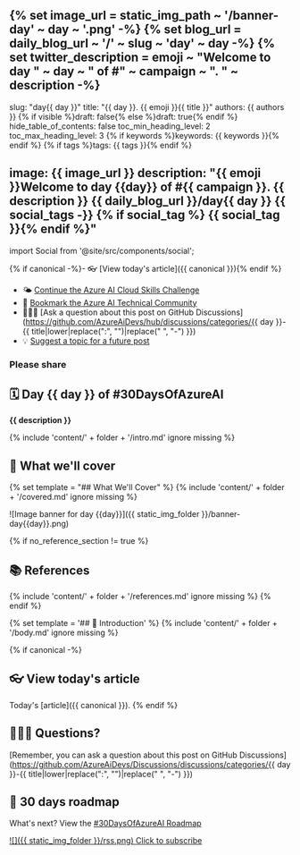 {% set image_url = static_img_path ~ '/banner-day' ~ day ~ '.png' -%}
{% set blog_url = daily_blog_url ~ '/' ~ slug ~ 'day' ~ day -%}
{% set twitter_description = emoji ~ "Welcome to day " ~ day ~ " of #" ~ campaign ~ ". " ~ description -%}
---
slug: "day{{ day }}"
title: "{{ day }}. {{ emoji }}{{ title }}"
authors: {{ authors }}
{% if visible %}draft: false{% else %}draft: true{% endif %}
hide_table_of_contents: false
toc_min_heading_level: 2
toc_max_heading_level: 3
{% if keywords %}keywords: {{ keywords }}{% endif %}
{% if tags %}tags: {{ tags }}{% endif %}

image: {{ image_url }}
description: "{{ emoji }}Welcome to day {{day}} of #{{ campaign }}. {{ description }} {{ daily_blog_url }}/day{{ day }} {{ social_tags -}} {% if social_tag %} {{ social_tag }}{% endif %}"
---

import Social from '@site/src/components/social';

<head>

  <link rel="canonical" {% if canonical %}href="{{ canonical }}" {% else %} href="{{ daily_blog_url }}/day{{ day }}" {% endif %} />

</head>

{% if canonical -%}- 👓 [View today's article]({{ canonical }}){% endif %}
- 🌤️ [Continue the Azure AI Cloud Skills Challenge](https://aka.ms/30-days-of-azure-ai-challenge)
- 🏫 [Bookmark the Azure AI Technical Community](https://techcommunity.microsoft.com/t5/artificial-intelligence-and/ct-p/AI)
- 🙋🏾‍♂️ [Ask a question about this post on GitHub Discussions](https://github.com/AzureAiDevs/hub/discussions/categories/{{ day }}-{{ title|lower|replace(":", "")|replace(" ", "-") }})
- 💡 [Suggest a topic for a future post](https://github.com/AzureAiDevs/hub/discussions/categories/call-for-content)

### Please share

<Social
    page_url="{{ blog_url }}"
    image_url="{{ image_url }}"
    title="{{ title }}"
    description= "{% if tweet %}{{ emoji}}Day {{ day }} of #{{ campaign }}. {{ tweet }}{% else %}{{ twitter_description }}{% endif %}"
    hashtags="{{ social_tags }}{% if social_tag %},{{ social_tag }}{% endif %}"
    hashtag="#30DaysOfAzureAi"
/>

## 🗓️ Day {{ day }} of #30DaysOfAzureAI

<!-- README
The following description is also used for the tweet. So it should be action oriented and grab attention 
If you update the description, please update the description: in the frontmatter as well.
-->

**{{ description }}**

<!-- README
The following is the intro to the post. It should be a short teaser for the post.
-->

{% include 'content/' + folder + '/intro.md' ignore missing %}

## 🎯 What we'll cover

<!-- README
The following list is the main points of the post. There should be 3-4 main points.
 -->

{% set template = "## What We'll Cover" %}
{% include 'content/' + folder + '/covered.md' ignore missing %}

<!-- 
- Main point 1
- Main point 2
- Main point 3 
- Main point 4
-->

![Image banner for day {{day}}]({{ static_img_folder }}/banner-day{{day}}.png)

<!-- README
Add or update a list relevant references here. These could be links to other blog posts, Microsoft Learn Module, videos, or other resources.
-->

{% if no_reference_section != true %}

## 📚 References

{% include 'content/' + folder + '/references.md' ignore missing %}
{% endif %}

<!-- README
The following is the body of the post. It should be an overview of the post that you are referencing.
See the Learn More section, if you supplied a canonical link, then will be displayed here.
-->

{% set template = '## 🚌 Introduction' %}
{% include 'content/' + folder + '/body.md' ignore missing %}

{% if canonical -%}

## 👓 View today's article

Today's [article]({{ canonical }}).
{% endif %}

## 🙋🏾‍♂️ Questions?

[Remember, you can ask a question about this post on GitHub Discussions](https://github.com/AzureAiDevs/Discussions/discussions/categories/{{ day }}-{{ title|lower|replace(":", "")|replace(" ", "-") }})

## 📍 30 days roadmap

What's next? View the [#30DaysOfAzureAI Roadmap](/hub/roadmap/30days)

[![]({{ static_img_folder }}/rss.png) Click to subscribe](https://azureaidevs.github.io/hub/2023-aia/rss.xml)
